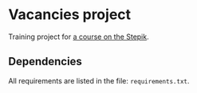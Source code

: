 # Vacancies project

Training project for [a course on the Stepik](<https://stepik.org/course/63298>).

## Dependencies

All requirements are listed in the file: `requirements.txt`.